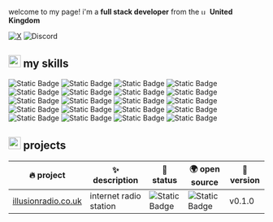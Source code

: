 welcome to my page! i'm a **full stack developer** from the <img height="13" alt="uk flag" src="https://cdn-icons-png.flaticon.com/512/197/197374.png"> **United Kingdom**

<div>
  <a href="https://x.com/@zarkyuk"><img alt="X" src="https://img.shields.io/badge/@zarkyuk-1D9BF0?style=flat-square&logo=x&logoColor=ffffff"></a> <img alt="Discord" src="https://img.shields.io/badge/@afugitive1k-5865F2?style=flat-square&logo=discord&logoColor=ffffff">
</div>

## <img height="24" alt="cat nerd" src="https://emojis.slackmojis.com/emojis/images/1643516247/22769/meow_nerd2.png?1643516247"> my skills

<p>
  <img alt="Static Badge" src="https://img.shields.io/badge/vscode-007ACC?style=flat-square&logo=visualstudiocode&logoColor=ffffff">
  <img alt="Static Badge" src="https://img.shields.io/badge/windows-0078D4?style=flat-square&logo=windows&logoColor=ffffff">
  <img alt="Static Badge" src="https://img.shields.io/badge/typescript-3178C6?style=flat-square&logo=typescript&logoColor=ffffff">
  <img alt="Static Badge" src="https://img.shields.io/badge/css-1572B6?style=flat-square&logo=css3&logoColor=ffffff">
  <img alt="Static Badge" src="https://img.shields.io/badge/tailwind-06B6D4?style=flat-square&logo=tailwindcss&logoColor=ffffff">
  <img alt="Static Badge" src="https://img.shields.io/badge/react-61DAFB?style=flat-square&logo=react&logoColor=000000">
  <img alt="Static Badge" src="https://img.shields.io/badge/insomnia-4000BF?style=flat-square&logo=insomnia&logoColor=ffffff">
  <img alt="Static Badge" src="https://img.shields.io/badge/arc-FCBFBD?style=flat-square&logo=arc&logoColor=000000">
  <img alt="Static Badge" src="https://img.shields.io/badge/npm-CB3837?style=flat-square&logo=npm&logoColor=ffffff">
  <img alt="Static Badge" src="https://img.shields.io/badge/adobe-DA1F26?style=flat-square&logo=adobe&logoColor=ffffff">
  <img alt="Static Badge" src="https://img.shields.io/badge/html-E34F26?style=flat-square&logo=html5&logoColor=ffffff">
  <img alt="Static Badge" src="https://img.shields.io/badge/git-F05032?style=flat-square&logo=git&logoColor=ffffff">
  <img alt="Static Badge" src="https://img.shields.io/badge/figma-F24E1E?style=flat-square&logo=figma&logoColor=ffffff">
  <img alt="Static Badge" src="https://img.shields.io/badge/cloudflare-F38020?style=flat-square&logo=cloudflare&logoColor=ffffff">
  <img alt="Static Badge" src="https://img.shields.io/badge/javascript-F7DF1E?style=flat-square&logo=javascript&logoColor=000000">
  <img alt="Static Badge" src="https://img.shields.io/badge/node.js-339933?style=flat-square&logo=node.js&logoColor=ffffff">
  <img alt="Static Badge" src="https://img.shields.io/badge/github-181717?style=flat-square&logo=github&logoColor=ffffff">
  <img alt="Static Badge" src="https://img.shields.io/badge/next.js-000000?style=flat-square&logo=next.js&logoColor=ffffff">
  <img alt="Static Badge" src="https://img.shields.io/badge/vercel-000000?style=flat-square&logo=vercel&logoColor=ffffff">
  <img alt="Static Badge" src="https://img.shields.io/badge/macos-000000?style=flat-square&logo=apple&logoColor=ffffff">
</p>

## <img height="24" alt="cat nerd" src="https://emojis.slackmojis.com/emojis/images/1643515023/10521/meow_code.gif?1643515023"> projects

| 🔥 project | ✨ description | 🚦 status | 🌍 open source | 🌿 version |
| - | - | - | - | - |
| [illusionradio.co.uk](https://illusionradio.co.uk) | internet radio station | <img alt="Static Badge" src="https://img.shields.io/badge/in%20development-blue?style=flat-square"> | <img alt="Static Badge" src="https://img.shields.io/badge/closed%20source-red?style=flat-square"> | v0.1.0 |
